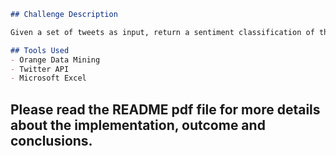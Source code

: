 ```markdown
## Challenge Description

Given a set of tweets as input, return a sentiment classification of these tweets as output.

## Tools Used
- Orange Data Mining
- Twitter API
- Microsoft Excel
```

## Please read the README pdf file for more details about the implementation, outcome and conclusions.
